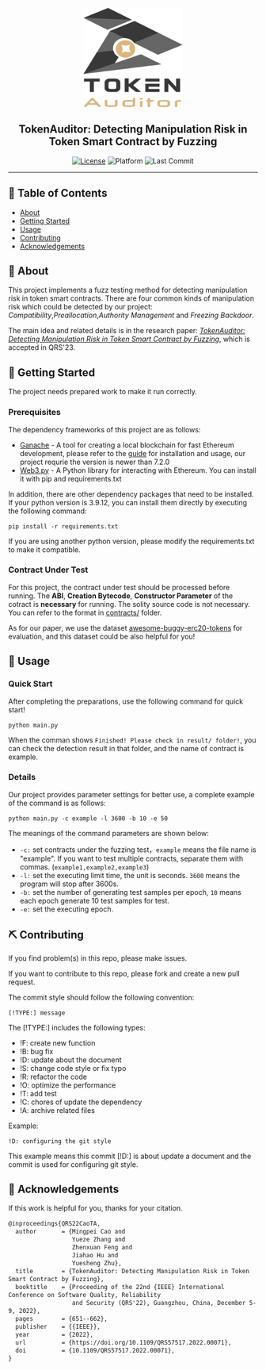<p align="center">
  <a href="" rel="noopener">
 <img width=200px height=200px src="resource/logo.svg" alt="Project logo"></a>
</p>
<h2 align="center">TokenAuditor: Detecting Manipulation Risk in Token Smart Contract by Fuzzing</h3>

<div align="center">

  [![License](https://img.shields.io/badge/license-MIT-blue.svg)](/LICENSE)
  ![Platform](https://img.shields.io/badge/platform-Windows-lightgrey)
  ![Last Commit](https://img.shields.io/github/last-commit/caomingpei/TokenAuditor)

</div>

---



## 📝 Table of Contents
- [About](#about)
- [Getting Started](#getting_started)
- [Usage](#usage)
- [Contributing](#contributing)
- [Acknowledgements](#acknowledgement)

## 🧐 About <a name = "about"></a>
This project implements a fuzz testing method for detecting manipulation risk  in token smart contracts. There are four common kinds of manipulation risk which could be detected by our project: *Compatibility*,*Preallocation*,*Authority Management* and *Freezing Backdoor*.

The main idea and related details is in the research paper: *[TokenAuditor: Detecting Manipulation Risk in Token Smart Contract by Fuzzing](https://ieeexplore.ieee.org/document/10062433)*, which is accepted in QRS'23.

## 🏁 Getting Started <a name = "getting_started"></a>
The project needs prepared work to make it run correctly.

### Prerequisites
The dependency frameworks of this project are as follows:

- [Ganache](https://trufflesuite.com/ganache/) - A tool for creating a local blockchain for fast Ethereum development, please refer to the [guide](https://trufflesuite.com/docs/ganache/quickstart/) for installation and usage, our project requrie the version is newer than 7.2.0
- [Web3.py](https://github.com/ethereum/web3.py) - A Python library for interacting with Ethereum. You can install it with pip and requirements.txt

In addition, there are other dependency packages that need to be installed. If your python version is 3.9.12, you can install them directly by executing the following command:

```
pip install -r requirements.txt
```

If you are using another python version, please modify the requirements.txt to make it compatible.


### Contract Under Test
For this project, the contract under test should be processed before running. The **ABI**, **Creation Bytecode**, **Constructor Parameter** of the cotract is **necessary** for running. The solity source code is not necessary. You can refer to the format in [contracts/](contracts/) folder.

As for our paper, we use the dataset [awesome-buggy-erc20-tokens](https://github.com/sec-bit/awesome-buggy-erc20-tokens) for evaluation, and this dataset could be also helpful for you!

## 🎈 Usage <a name="usage"></a>
### Quick Start

After completing the preparations, use the following command for quick start!

```
python main.py
```

When the comman shows `Finished! Please check in result/ folder!`, you can check the detection result in that folder, and the name of contract is example.

### Details

Our project provides parameter settings for better use, a complete example of the command is as follows:

```
python main.py -c example -l 3600 -b 10 -e 50
```

The meanings of the command parameters are shown below:

- `-c:` set contracts under the fuzzing test，`example` means the file name is "example". If you want to test multiple contracts, separate them with commas. (`example1,example2,example3`)
- `-l:` set the executing limit time, the unit is seconds. `3600` means the program will stop after 3600s.
- `-b:` set the number of generating test samples per epoch, `10` means each epoch  generate 10 test samples for test.
- `-e:` set the executing epoch.

## ⛏️ Contributing <a name = "contributing"></a>
If you find problem(s) in this repo, please make issues.

If you want to contribute to this repo, please fork and create a new pull request.

The commit style should follow the following convention: 

```
[!TYPE:] message
```

The [!TYPE:] includes the following types:

- !F: create new function
- !B: bug fix
- !D: update about the document
- !S: change code style or fix typo
- !R: refactor the code
- !O: optimize the performance
- !T: add test
- !C: chores of update the dependency
- !A: archive related files

Example: 

```
!D: configuring the git style
```

This example means this commit [!D:] is about update a document and the commit is used for configuring git style.

## 🎉 Acknowledgements <a name = "acknowledgement"></a>

If this work is helpful for you, thanks for your citation.

```
@inproceedings{QRS22CaoTA,
  author       = {Mingpei Cao and
                  Yueze Zhang and
                  Zhenxuan Feng and
                  Jiahao Hu and
                  Yuesheng Zhu},
  title        = {TokenAuditor: Detecting Manipulation Risk in Token Smart Contract by Fuzzing},
  booktitle    = {Proceeding of the 22nd {IEEE} International Conference on Software Quality, Reliability
                  and Security (QRS'22), Guangzhou, China, December 5-9, 2022},
  pages        = {651--662},
  publisher    = {{IEEE}},
  year         = {2022},
  url          = {https://doi.org/10.1109/QRS57517.2022.00071},
  doi          = {10.1109/QRS57517.2022.00071},
}
```
